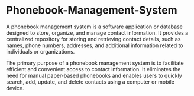 # Phonebook-Management-System
A phonebook management system is a software application or database designed to store, organize, and manage contact information. It provides a centralized repository for storing and retrieving contact details, such as names, phone numbers, addresses, and additional information related to individuals or organizations.

The primary purpose of a phonebook management system is to facilitate efficient and convenient access to contact information. It eliminates the need for manual paper-based phonebooks and enables users to quickly search, add, update, and delete contacts using a computer or mobile device.
